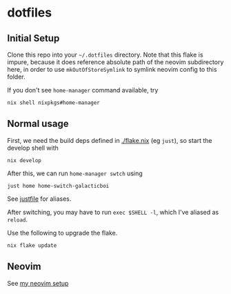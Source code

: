# dotfiles

## Initial Setup

Clone this repo into your `~/.dotfiles` directory.
Note that this flake is impure, because it does reference absolute path of the neovim subdirectory here, in order to use `mkOutOfStoreSymlink` to symlink neovim config to this folder.

If you don't see `home-manager` command available, try

```shell
nix shell nixpkgs#home-manager
```

## Normal usage

First, we need the build deps defined in [./flake.nix](./flake.nix) (eg `just`), so start the develop shell with

```shell
nix develop
```

After this, we can run `home-manager swtch` using

```shell
just home home-switch-galacticboi
```

See [justfile](./justfile) for aliases.

After switching, you may have to run `exec $SHELL -l`, which I've aliased as `reload`.

Use the following to upgrade the flake.

```shell
nix flake update
```

## Neovim

See [my neovim setup](./modules/features/neovim/README.md)
